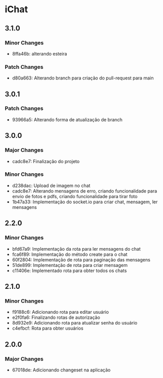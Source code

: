 # iChat

## 3.1.0

### Minor Changes

- 8ffa46b: alterando esteira

### Patch Changes

- d80a663: Alterando branch para criação do pull-request para main

## 3.0.1

### Patch Changes

- 93966a5: Alterando forma de atualização de branch

## 3.0.0

### Major Changes

- cadc8e7: Finalização do projeto

### Minor Changes

- d238dac: Upload de imagem no chat
- cadc8e7: Alterando mensagens de erro, criando funcionalidade para envio de fotos e pdfs, criando funcionalidade para tirar foto
- 1b47a33: Implementação do socket.io para criar chat, mensagem, ler mensagens

## 2.2.0

### Minor Changes

- bfd67a9: Implementação da rota para ler mensagens do chat
- fca6f89: Implementação do método create para o chat
- 60f2804: Implementação de rota para paginação das mensagens
- 51de899: Implementação de rota para criar mensagem
- c11406e: Implementado rota para obter todos os chats

## 2.1.0

### Minor Changes

- f9188c6: Adicionando rota para editar usuário
- e2f0fa6: Finalizando rotas de autorização
- 8d932e9: Adicionando rota para atualizar senha do usuário
- c4efbcf: Rota para obter usuários

## 2.0.0

### Major Changes

- 67018de: Adicionando changeset na aplicação
